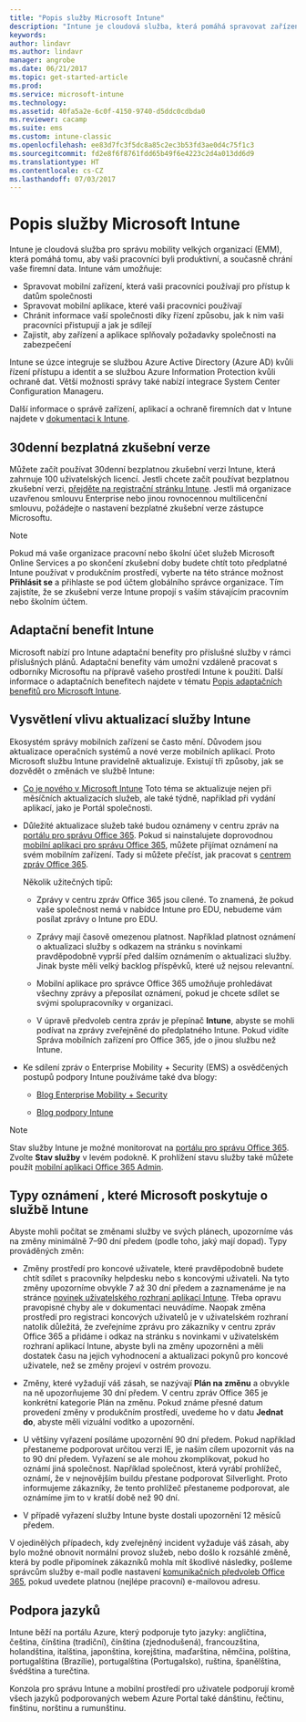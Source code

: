 ```yaml
---
title: "Popis služby Microsoft Intune"
description: "Intune je cloudová služba, která pomáhá spravovat zařízení s Windows, iOS, Mac OS X, Androidem a Windows Mobile."
keywords: 
author: lindavr
ms.author: lindavr
manager: angrobe
ms.date: 06/21/2017
ms.topic: get-started-article
ms.prod: 
ms.service: microsoft-intune
ms.technology: 
ms.assetid: 40fa5a2e-6c0f-4150-9740-d5ddc0cdbda0
ms.reviewer: cacamp
ms.suite: ems
ms.custom: intune-classic
ms.openlocfilehash: ee83d7fc3f5dc8a85c2ec3b53fd3ae0d4c75f1c3
ms.sourcegitcommit: fd2e8f6f8761fdd65b49f6e4223c2d4a013dd6d9
ms.translationtype: HT
ms.contentlocale: cs-CZ
ms.lasthandoff: 07/03/2017
---
```

# <a name="microsoft-intune-service-description"></a>Popis služby Microsoft Intune

Intune je cloudová služba pro správu mobility velkých organizací (EMM), která pomáhá tomu, aby vaši pracovníci byli produktivní, a současně chrání vaše firemní data. Intune vám umožňuje:
* Spravovat mobilní zařízení, která vaši pracovníci používají pro přístup k datům společnosti
* Spravovat mobilní aplikace, které vaši pracovníci používají
* Chránit informace vaší společnosti díky řízení způsobu, jak k nim vaši pracovníci přistupují a jak je sdílejí
* Zajistit, aby zařízení a aplikace splňovaly požadavky společnosti na zabezpečení

Intune se úzce integruje se službou Azure Active Directory (Azure AD) kvůli řízení přístupu a identit a se službou Azure Information Protection kvůli ochraně dat. Větší možnosti správy také nabízí integrace System Center Configuration Manageru.

Další informace o správě zařízení, aplikací a ochraně firemních dat v Intune najdete v [dokumentaci k Intune](https://docs.microsoft.com/intune/).

## <a name="30-day-free-trial"></a>30denní bezplatná zkušební verze
Můžete začít používat 30denní bezplatnou zkušební verzi Intune, která zahrnuje 100 uživatelských licencí. Jestli chcete začít používat bezplatnou zkušební verzi, [přejděte na registrační stránku Intune](https://www.microsoft.com/server-cloud/products/microsoft-intune/). Jestli má organizace uzavřenou smlouvu Enterprise nebo jinou rovnocennou multilicenční smlouvu, požádejte o nastavení bezplatné zkušební verze zástupce Microsoftu.

> [!NOTE]
> Pokud má vaše organizace pracovní nebo školní účet služeb Microsoft Online Services a po skončení zkušební doby budete chtít toto předplatné Intune používat v produkčním prostředí, vyberte na této stránce možnost **Přihlásit se** a přihlaste se pod účtem globálního správce organizace. Tím zajistíte, že se zkušební verze Intune propojí s vaším stávajícím pracovním nebo školním účtem.

<!--- For a list of settings that you can set up on mobile devices, see:

-   [Enrolled device management capabilities of Microsoft Intune](introduction-intune.md)

-   [Hybrid mobile device management (MDM) with System Center Configuration Manager and Microsoft Intune](/sccm/mdm/understand/hybrid-mobile-device-management)

For more about System Center Configuration Manager, see [Documentation  for System Center Configuration Manager](/sccm/index).--->
## <a name="intune-onboarding-benefit"></a>Adaptační benefit Intune
Microsoft nabízí pro Intune adaptační benefity pro příslušné služby v rámci příslušných plánů. Adaptační benefity vám umožní vzdáleně pracovat s odborníky Microsoftu na přípravě vašeho prostředí Intune k použití. Další informace o adaptačních benefitech najdete v tématu [Popis adaptačních benefitů pro Microsoft Intune](http://go.microsoft.com/fwlink/?LinkId=619281).


## <a name="learn-how-intune-service-updates-affect-you"></a>Vysvětlení vlivu aktualizací služby Intune

Ekosystém správy mobilních zařízení se často mění. Důvodem jsou aktualizace operačních systémů a nové verze mobilních aplikací. Proto Microsoft službu Intune pravidelně aktualizuje. Existují tři způsoby, jak se dozvědět o změnách ve službě Intune:

- [Co je nového v Microsoft Intune](whats-new.md) Toto téma se aktualizuje nejen při měsíčních aktualizacích služeb, ale také týdně, například při vydání aplikací, jako je Portál společnosti.

- Důležité aktualizace služeb také budou oznámeny v centru zpráv na [portálu pro správu Office 365](https://portal.office.com/Admin/Default.aspx). Pokud si nainstalujete doprovodnou [mobilní aplikaci pro správu Office 365](https://support.office.com/article/Office-365-Admin-Mobile-App-e16f6421-2a1a-4142-bf9d-9846600a060a), můžete přijímat oznámení na svém mobilním zařízení. Tady si můžete přečíst, jak pracovat s [centrem zpráv Office 365](https://support.office.com/en-US/client/results?Shownav=true&lcid=1033&ns=O365ENTADMIN&version=15&omkt=en-US&ver=15&HelpID=O365E_MCManageUpdates).

    Několik užitečných tipů:

    - Zprávy v centru zpráv Office 365 jsou cílené. To znamená, že pokud vaše společnost nemá v nabídce Intune pro EDU, nebudeme vám posílat zprávy o Intune pro EDU.

    - Zprávy mají časově omezenou platnost. Například platnost oznámení o aktualizaci služby s odkazem na stránku s novinkami pravděpodobně vyprší před dalším oznámením o aktualizaci služby. Jinak byste měli velký backlog příspěvků, které už nejsou relevantní.

    - Mobilní aplikace pro správce Office 365 umožňuje prohledávat všechny zprávy a přeposílat oznámení, pokud je chcete sdílet se svými spolupracovníky v organizaci.

    - V úpravě předvoleb centra zpráv je přepínač **Intune**, abyste se mohli podívat na zprávy zveřejněné do předplatného Intune. Pokud vidíte Správa mobilních zařízení pro Office 365, jde o jinou službu než Intune.

- Ke sdílení zpráv o Enterprise Mobility + Security (EMS) a osvědčených postupů podpory Intune používáme také dva blogy:

    - [Blog Enterprise Mobility + Security](https://blogs.technet.microsoft.com/enterprisemobility/)

    - [Blog podpory Intune](https://blogs.technet.microsoft.com/intunesupport/)

>[!Note]
>Stav služby Intune je možné monitorovat na [portálu pro správu Office 365](https://portal.office.com/Admin/Default.aspx). Zvolte **Stav služby** v levém podokně. K prohlížení stavu služby také můžete použít [mobilní aplikaci Office 365 Admin](https://support.office.com/article/Office-365-Admin-Mobile-App-e16f6421-2a1a-4142-bf9d-9846600a060a).

## <a name="types-of-notices-microsoft-provides-about-the-intune-service"></a>Typy oznámení , které Microsoft poskytuje o službě Intune

Abyste mohli počítat se změnami služby ve svých plánech, upozorníme vás na změny minimálně 7–90 dní předem (podle toho, jaký mají dopad). Typy prováděných změn:

- Změny prostředí pro koncové uživatele, které pravděpodobně budete chtít sdílet s pracovníky helpdesku nebo s koncovými uživateli. Na tyto změny upozorníme obvykle 7 až 30 dní předem a zaznamenáme je na stránce [novinek uživatelského rozhraní aplikací Intune](whats-new-app-ui.md). Třeba opravu pravopisné chyby ale v dokumentaci neuvádíme. Naopak změna prostředí pro registraci koncových uživatelů je v uživatelském rozhraní natolik důležitá, že zveřejníme zprávu pro zákazníky v centru zpráv Office 365 a přidáme i odkaz na stránku s novinkami v uživatelském rozhraní aplikací Intune, abyste byli na změny upozorněni a měli dostatek času na jejich vyhodnocení a aktualizaci pokynů pro koncové uživatele, než se změny projeví v ostrém provozu.

- Změny, které vyžadují váš zásah, se nazývají **Plán na změnu** a obvykle na ně upozorňujeme 30 dní předem. V centru zpráv Office 365 je konkrétní kategorie Plán na změnu. Pokud známe přesné datum provedení změny v produkčním prostředí, uvedeme ho v datu **Jednat do**, abyste měli vizuální vodítko a upozornění.

- U většiny vyřazení posíláme upozornění 90 dní předem. Pokud například přestaneme podporovat určitou verzi IE, je naším cílem upozornit vás na to 90 dní předem. Vyřazení se ale mohou zkomplikovat, pokud ho oznámí jiná společnost. Například společnost, která vyrábí prohlížeč, oznámí, že v nejnovějším buildu přestane podporovat Silverlight. Proto informujeme zákazníky, že tento prohlížeč přestaneme podporovat, ale oznámíme jim to v kratší době než 90 dní.

- V případě vyřazení služby Intune byste dostali upozornění 12 měsíců předem.

V ojedinělých případech, kdy zveřejněný incident vyžaduje váš zásah, aby bylo možné obnovit normální provoz služeb, nebo došlo k rozsáhlé změně, která by podle připomínek zákazníků mohla mít škodlivé následky, pošleme správcům služby e-mail podle nastavení [komunikačních předvoleb Office 365](https://support.office.com/article/Change-your-contact-preferences-for-communications-from-Microsoft-6f70de1b-a64d-4498-bfbd-be8c83a9c0fc), pokud uvedete platnou (nejlépe pracovní) e-mailovou adresu.  


<!--- ## Choose the management solution that’s right for you
You can set up Intune in several ways to manage and help protect your company's mobile devices and computers (referred to as **devices** in this article).

- **Intune stand-alone configuration.** Use the web-based admin console in Intune to manage devices in your organization. Intune can be used without any on-premises IT infrastructure. If you use Intune with Active Directory Domain Services, you can use domain user accounts that you manage with Domain Services with Intune.

- **Intune with System Center Configuration Manager.** Use the Configuration Manager management console to manage computers and mobile devices in your enterprise. This configuration can help you to manage all your organization’s devices through a single console, the Configuration Manager Admin Console. Configuration Manager supports large numbers of mobile devices, servers, and computers. For more about Configuration Manager, see [Hybrid mobile device management (MDM) with System Center Configuration Manager and Microsoft Intune](/sccm/mdm/understand/hybrid-mobile-device-management). For more help deciding which approach is right for you, see [Choose between Microsoft Intune standalone and hybrid mobile device management with Configuration Manager](/sccm/mdm/understand/choose-between-standalone-intune-and-hybrid-mobile-device-management).--->

## <a name="language-support"></a>Podpora jazyků
Intune běží na portálu Azure, který podporuje tyto jazyky: angličtina, čeština, čínština (tradiční), čínština (zjednodušená), francouzština, holandština, italština, japonština, korejština, maďarština, němčina, polština, portugalština (Brazílie), portugalština (Portugalsko), ruština, španělština, švédština a turečtina.

Konzola pro správu Intune a mobilní prostředí pro uživatele podporují kromě všech jazyků podporovaných webem Azure Portal také dánštinu, řečtinu, finštinu, norštinu a rumunštinu.

<!--- ## Learn more about Intune
Use these resources to learn more about Intune:

- The [Microsoft Intune Trust Center](https://www.microsoft.com/server-cloud/products/intune-trust-center/) provides information about the security, privacy, and compliance practices of Intune, and it describes some of Intune's certifications.

- [Enrolled device management capabilities of Microsoft Intune](introduction-intune.md)--->

